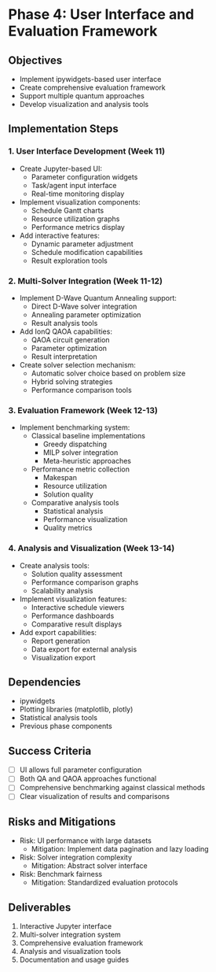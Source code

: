 # Phase 4: User Interface and Evaluation Framework

## Objectives
- Implement ipywidgets-based user interface
- Create comprehensive evaluation framework
- Support multiple quantum approaches
- Develop visualization and analysis tools

## Implementation Steps

### 1. User Interface Development (Week 11)
- Create Jupyter-based UI:
  - Parameter configuration widgets
  - Task/agent input interface
  - Real-time monitoring display
- Implement visualization components:
  - Schedule Gantt charts
  - Resource utilization graphs
  - Performance metrics display
- Add interactive features:
  - Dynamic parameter adjustment
  - Schedule modification capabilities
  - Result exploration tools

### 2. Multi-Solver Integration (Week 11-12)
- Implement D-Wave Quantum Annealing support:
  - Direct D-Wave solver integration
  - Annealing parameter optimization
  - Result analysis tools
- Add IonQ QAOA capabilities:
  - QAOA circuit generation
  - Parameter optimization
  - Result interpretation
- Create solver selection mechanism:
  - Automatic solver choice based on problem size
  - Hybrid solving strategies
  - Performance comparison tools

### 3. Evaluation Framework (Week 12-13)
- Implement benchmarking system:
  - Classical baseline implementations
    * Greedy dispatching
    * MILP solver integration
    * Meta-heuristic approaches
  - Performance metric collection
    * Makespan
    * Resource utilization
    * Solution quality
  - Comparative analysis tools
    * Statistical analysis
    * Performance visualization
    * Quality metrics

### 4. Analysis and Visualization (Week 13-14)
- Create analysis tools:
  - Solution quality assessment
  - Performance comparison graphs
  - Scalability analysis
- Implement visualization features:
  - Interactive schedule viewers
  - Performance dashboards
  - Comparative result displays
- Add export capabilities:
  - Report generation
  - Data export for external analysis
  - Visualization export

## Dependencies
- ipywidgets
- Plotting libraries (matplotlib, plotly)
- Statistical analysis tools
- Previous phase components

## Success Criteria
- [ ] UI allows full parameter configuration
- [ ] Both QA and QAOA approaches functional
- [ ] Comprehensive benchmarking against classical methods
- [ ] Clear visualization of results and comparisons

## Risks and Mitigations
- Risk: UI performance with large datasets
  - Mitigation: Implement data pagination and lazy loading
- Risk: Solver integration complexity
  - Mitigation: Abstract solver interface
- Risk: Benchmark fairness
  - Mitigation: Standardized evaluation protocols

## Deliverables
1. Interactive Jupyter interface
2. Multi-solver integration system
3. Comprehensive evaluation framework
4. Analysis and visualization tools
5. Documentation and usage guides